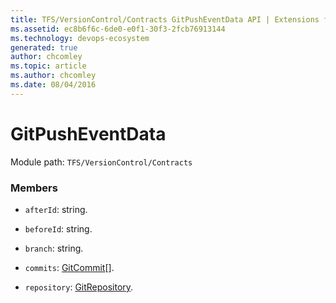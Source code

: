 ```yaml
---
title: TFS/VersionControl/Contracts GitPushEventData API | Extensions for Azure DevOps Services
ms.assetid: ec8b6f6c-6de0-e0f1-30f3-2fcb76913144
ms.technology: devops-ecosystem
generated: true
author: chcomley
ms.topic: article
ms.author: chcomley
ms.date: 08/04/2016
---
```


# GitPushEventData

Module path: `TFS/VersionControl/Contracts`

### Members

* `afterId`: string.

* `beforeId`: string.

* `branch`: string.

* `commits`: [GitCommit](../../../TFS/VersionControl/Contracts/GitCommit.md)[].

* `repository`: [GitRepository](../../../TFS/VersionControl/Contracts/GitRepository.md).
